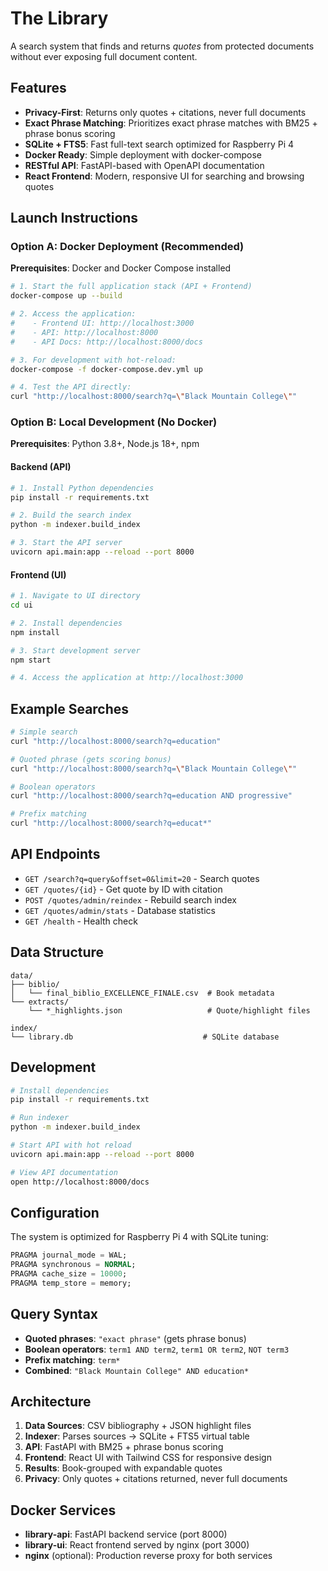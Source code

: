 # The Library

A search system that finds and returns *quotes* from protected documents without ever exposing full document content.

## Features

- **Privacy-First**: Returns only quotes + citations, never full documents
- **Exact Phrase Matching**: Prioritizes exact phrase matches with BM25 + phrase bonus scoring
- **SQLite + FTS5**: Fast full-text search optimized for Raspberry Pi 4
- **Docker Ready**: Simple deployment with docker-compose
- **RESTful API**: FastAPI-based with OpenAPI documentation
- **React Frontend**: Modern, responsive UI for searching and browsing quotes

## Launch Instructions

### Option A: Docker Deployment (Recommended)

**Prerequisites**: Docker and Docker Compose installed

```bash
# 1. Start the full application stack (API + Frontend)
docker-compose up --build

# 2. Access the application:
#    - Frontend UI: http://localhost:3000
#    - API: http://localhost:8000
#    - API Docs: http://localhost:8000/docs

# 3. For development with hot-reload:
docker-compose -f docker-compose.dev.yml up

# 4. Test the API directly:
curl "http://localhost:8000/search?q=\"Black Mountain College\""
```

### Option B: Local Development (No Docker)

**Prerequisites**: Python 3.8+, Node.js 18+, npm

#### Backend (API)
```bash
# 1. Install Python dependencies
pip install -r requirements.txt

# 2. Build the search index
python -m indexer.build_index

# 3. Start the API server
uvicorn api.main:app --reload --port 8000
```

#### Frontend (UI)
```bash
# 1. Navigate to UI directory
cd ui

# 2. Install dependencies
npm install

# 3. Start development server
npm start

# 4. Access the application at http://localhost:3000
```

## Example Searches

```bash
# Simple search
curl "http://localhost:8000/search?q=education"

# Quoted phrase (gets scoring bonus)
curl "http://localhost:8000/search?q=\"Black Mountain College\""

# Boolean operators
curl "http://localhost:8000/search?q=education AND progressive"

# Prefix matching
curl "http://localhost:8000/search?q=educat*"
```

## API Endpoints

- `GET /search?q=query&offset=0&limit=20` - Search quotes
- `GET /quotes/{id}` - Get quote by ID with citation
- `POST /quotes/admin/reindex` - Rebuild search index
- `GET /quotes/admin/stats` - Database statistics
- `GET /health` - Health check

## Data Structure

```
data/
├── biblio/
│   └── final_biblio_EXCELLENCE_FINALE.csv  # Book metadata
└── extracts/
    └── *_highlights.json                   # Quote/highlight files

index/
└── library.db                             # SQLite database
```

## Development

```bash
# Install dependencies
pip install -r requirements.txt

# Run indexer
python -m indexer.build_index

# Start API with hot reload
uvicorn api.main:app --reload --port 8000

# View API documentation
open http://localhost:8000/docs
```

## Configuration

The system is optimized for Raspberry Pi 4 with SQLite tuning:

```sql
PRAGMA journal_mode = WAL;
PRAGMA synchronous = NORMAL;
PRAGMA cache_size = 10000;
PRAGMA temp_store = memory;
```

## Query Syntax

- **Quoted phrases**: `"exact phrase"` (gets phrase bonus)
- **Boolean operators**: `term1 AND term2`, `term1 OR term2`, `NOT term3`
- **Prefix matching**: `term*`
- **Combined**: `"Black Mountain College" AND education*`

## Architecture

1. **Data Sources**: CSV bibliography + JSON highlight files
2. **Indexer**: Parses sources → SQLite + FTS5 virtual table
3. **API**: FastAPI with BM25 + phrase bonus scoring
4. **Frontend**: React UI with Tailwind CSS for responsive design
5. **Results**: Book-grouped with expandable quotes
6. **Privacy**: Only quotes + citations returned, never full documents

## Docker Services

- **library-api**: FastAPI backend service (port 8000)
- **library-ui**: React frontend served by nginx (port 3000)
- **nginx** (optional): Production reverse proxy for both services